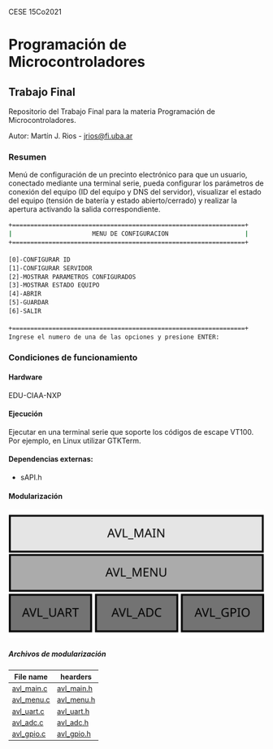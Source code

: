 CESE 15Co2021

# Programación de Microcontroladores
## Trabajo Final

Repositorio del Trabajo Final para la materia Programación de Microcontroladores.

Autor: Martín J. Rios - jrios@fi.uba.ar

### Resumen
Menú de configuración de un precinto electrónico para que un usuario, conectado mediante una terminal serie, pueda configurar los parámetros de conexión del equipo (ID del equipo y DNS del servidor), visualizar el estado del equipo (tensión de batería y estado abierto/cerrado) y realizar la apertura activando la salida correspondiente.

```sh
+================================================================+
|                      MENU DE CONFIGURACION                     |
+================================================================+

[0]-CONFIGURAR ID
[1]-CONFIGURAR SERVIDOR
[2]-MOSTRAR PARAMETROS CONFIGURADOS
[3]-MOSTRAR ESTADO EQUIPO
[4]-ABRIR
[5]-GUARDAR
[6]-SALIR

+================================================================+
Ingrese el numero de una de las opciones y presione ENTER: 
```

### Condiciones de funcionamiento
#### Hardware
EDU-CIAA-NXP

#### Ejecución
Ejecutar en una terminal serie que soporte los códigos de escape VT100. Por ejemplo, en Linux utilizar GTKTerm.

#### Dependencias externas:
 - sAPI.h

#### Modularización
![](https://github.com/martinjrios/TrabajoFinalPdM/blob/main/imagenes/capas.svg)

##### Archivos de modularización
| File name | hearders                    |
| ------------- | ------------------------------ |
| [avl_main.c](https://github.com/martinjrios/TrabajoFinalPdM/blob/main/src/avl_main.c)|[avl_main.h](https://github.com/martinjrios/TrabajoFinalPdM/blob/main/inc/avl_main.h)|
| [avl_menu.c](https://github.com/martinjrios/TrabajoFinalPdM/blob/main/inc/avl_menu.c)|[avl_menu.h](https://github.com/martinjrios/TrabajoFinalPdM/blob/main/inc/avl_menu.h)|
| [avl_uart.c](https://github.com/martinjrios/TrabajoFinalPdM/blob/main/inc/avl_uart.c)|[avl_uart.h](https://github.com/martinjrios/TrabajoFinalPdM/blob/main/inc/avl_uart.h)|
| [avl_adc.c](https://github.com/martinjrios/TrabajoFinalPdM/blob/main/inc/avl_adc.c)|[avl_adc.h](https://github.com/martinjrios/TrabajoFinalPdM/blob/main/inc/avl_adc.h)|
| [avl_gpio.c](https://github.com/martinjrios/TrabajoFinalPdM/blob/main/src/avl_gpio.c)|[avl_gpio.h](https://github.com/martinjrios/TrabajoFinalPdM/blob/main/inc/avl_gpio.h)|
